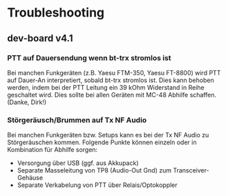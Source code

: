 # Troubleshooting

## dev-board v4.1

### PTT auf Dauersendung wenn bt-trx stromlos ist

Bei manchen Funkgeräten (z.B. Yaesu FTM-350, Yaesu FT-8800)
wird PTT auf Dauer-An interpretiert, sobald bt-trx stromlos ist.
Dies kann behoben werden, indem bei der PTT Leitung ein 39 kOhm Widerstand in
Reihe geschaltet wird. Dies sollte bei allen Geräten mit MC-48 Abhilfe schaffen.
(Danke, Dirk!)

### Störgeräusch/Brummen auf Tx NF Audio

Bei manchen Funkgeräten bzw. Setups kann es bei der Tx NF Audio zu
Störgeräuschen kommen. Folgende Punkte können einzeln oder in Kombination für
Abhilfe sorgen:

* Versorgung über USB (ggf. aus Akkupack)
* Separate Masseleitung von TP8 (Audio-Out Gnd) zum Transceiver-Gehäuse
* Separate Verkabelung von PTT über Relais/Optokoppler
